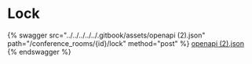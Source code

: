 # Lock

{% swagger src="../../../../../.gitbook/assets/openapi (2).json" path="/conference_rooms/{id}/lock" method="post" %}
[openapi (2).json](<../../../../../.gitbook/assets/openapi (2).json>)
{% endswagger %}
